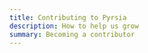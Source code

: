 ```yaml
---
title: Contributing to Pyrsia 
description: How to help us grow
summary: Becoming a contributor
---
```



